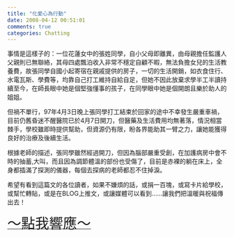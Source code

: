 ```yaml
---
title: "化愛心為行動"
date: 2008-04-12 00:51:01
comments: true
categories: Chatting
---
```


<p>事情是這樣子的：一位花蓮女中的張姓同學，自小父母即離異，由母親擔任監護人父親則已無聯絡，其母四處飄泊收入非常不穩定自顧不暇，無法負擔女兒的生活教養費，故張同學自國小起寄宿在親戚提供的房子，一切的生活開銷，如衣食住行、水電瓦斯、學費等，均靠自己打工維持自給自足，但她不因此放棄求學半工半讀持續至今，在師長眼中她是個堅強懂事的孩子，在同學眼中她是個開朗且樂於助人的姐姐。</p><p>但禍不單行，97年4月3日晚上張同學打工結束於回家的途中不幸發生嚴重車禍，目前仍舊昏迷不醒醫院已於4月7日開刀，但醫藥及生活費用均無著落，情況相當棘手，學校雖即時提供幫助，但資源仍有限，盼各界能助其一臂之力，讓她能獲得良好的治療及後續生活。</p><p>根據老師的描述，張同學雖然經過開刀，但因為腦部嚴重受創，在加護病房中會不時的抽蓄,大叫，而且因為調節體溫的部份也受傷了，目前是赤裸的躺在床上，全身都插滿了探測的儀器，每個去探病的老師都忍不住掉淚。</p><p>希望有看到這篇文的各位讀者，如果不嫌煩的話，或捐一百塊，或寫卡片給學校，或幫忙轉貼，或是在BLOG上推文，或讓媒體可以看到......讓我們把溫暖與祝福傳出去！</p><p><a href="http://www.hlgs.hlc.edu.tw/ann/show.php?mytid=2238&mypartid=&noday=&nopart=&show=&myday=&noyear=&nomonth=&myyear=&mymonth=&usenuke" target="_blank"><font size="6">～點我響應～</font></a></p>
